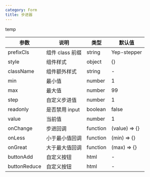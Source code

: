 ```yaml
---
category: Form
title: 步进器
---
```


temp

<DEMO>

| 参数         | 说明            | 类型     | 默认值        |
| ------------ | --------------- | -------- | ------------- |
| prefixCls    | 组件 class 前缀 | string   | Yep-stepper   |
| style        | 组件样式        | object   | {}            |
| className    | 组件额外样式    | string   | -             |
| min          | 最小值          | number   | 1             |
| max          | 最大值          | number   | 99            |
| step         | 自定义步进值    | number   | 1             |
| readonly     | 是否禁用 input  | boolean  | false         |
| value        | 当前值          | number   | 1             |
| onChange     | 步进回调        | function | (value) => {} |
| onLess       | 小于最小值回调  | function | (min) => {}   |
| onGreat      | 大于最大值回调  | function | (max) => {}   |
| buttonAdd    | 自定义按钮      | html     | -             |
| buttonReduce | 自定义按钮      | html     | -             |
